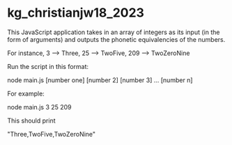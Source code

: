 # kg_christianjw18_2023

This JavaScript application takes in an array of integers as its input (in the form of arguments) and outputs the phonetic equivalencies of the numbers. 

For instance, 3 --> Three, 25 --> TwoFive, 209 --> TwoZeroNine

Run the script in this format:

node main.js [number one] [number 2] [number 3] ... [number n]

For example:

node main.js 3 25 209

This should print

"Three,TwoFive,TwoZeroNine"

